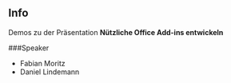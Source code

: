 Info
----
Demos zu der Präsentation **Nützliche Office Add-ins entwickeln**

###Speaker
- Fabian Moritz
- Daniel Lindemann

